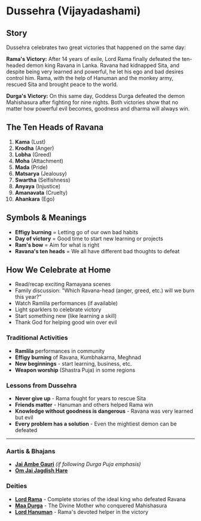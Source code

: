 # Dussehra (Vijayadashami)

## Story

Dussehra celebrates two great victories that happened on the same day:

**Rama's Victory:** After 14 years of exile, Lord Rama finally defeated the ten-headed demon king Ravana in Lanka. Ravana had kidnapped Sita, and despite being very learned and powerful, he let his ego and bad desires control him. Rama, with the help of Hanuman and the monkey army, rescued Sita and brought peace to the world.

**Durga's Victory:** On this same day, Goddess Durga defeated the demon Mahishasura after fighting for nine nights. Both victories show that no matter how powerful evil becomes, goodness and dharma will always win.

## The Ten Heads of Ravana

1. **Kama** (Lust)
2. **Krodha** (Anger)
3. **Lobha** (Greed)
4. **Moha** (Attachment)
5. **Mada** (Pride)
6. **Matsarya** (Jealousy)
7. **Swartha** (Selfishness)
8. **Anyaya** (Injustice)
9. **Amanavata** (Cruelty)
10. **Ahankara** (Ego)

## Symbols & Meanings

- **Effigy burning** = Letting go of our own bad habits
- **Day of victory** = Good time to start new learning or projects
- **Ram's bow** = Aim for what is right
- **Ravana's ten heads** = We all have different bad thoughts to defeat

## How We Celebrate at Home

- Read/recap exciting Ramayana scenes
- Family discussion: "Which Ravana-head (anger, greed, etc.) will we burn this year?"
- Watch Ramlila performances (if available)
- Light sparklers to celebrate victory
- Start something new (like learning a skill)
- Thank God for helping good win over evil

### Traditional Activities
- **Ramlila** performances in community
- **Effigy burning** of Ravana, Kumbhakarna, Meghnad
- **New beginnings** - start learning, business, etc.
- **Weapon worship** (Shastra Puja) in some regions

### Lessons from Dussehra

- **Never give up** - Rama fought for years to rescue Sita
- **Friends matter** - Hanuman and others helped Rama win
- **Knowledge without goodness is dangerous** - Ravana was very learned but evil
- **Every problem has a solution** - Even the mightiest demon can be defeated

---

### Aartis & Bhajans

- **[Jai Ambe Gauri](../section2-aartis-bhajans/03-jai-ambe-gauri.md)** *(if following Durga Puja emphasis)*
- **[Om Jai Jagdish Hare](../section2-aartis-bhajans/07-om-jai-jagdish-hare.md)**

### Deities

- **[Lord Rama](../section3-deities/02-lord-rama.md)** - Complete stories of the ideal king who defeated Ravana
- **[Maa Durga](../section3-deities/06-maa-durga.md)** - The Divine Mother who conquered Mahishasura
- **[Lord Hanuman](../section3-deities/05-lord-hanuman.md)** - Rama's devoted helper in the victory